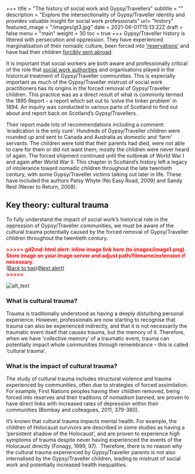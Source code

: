 +++
title = "The history of social work and Gypsy/Travellers"
subtitle = ""
description = "Explore the intersectionality of Gypsy/Traveller identity and provides valuable insight for social work professionals"
url= "history"
featured_image =  "/images/gt3.jpg"
date = 2021-06-01T15:13:22Z
draft = false
menu = "main"
weight = 30
toc = true
+++
Gypsy/Traveller history is littered with persecution and oppression. They have experienced marginalisation of their nomadic culture, been forced into [‘reservations’](https://www.bbc.co.uk/news/uk-scotland-tayside-central-51545113) and have had their children [forcibly sent abroad](https://www.travellerstimes.org.uk/features/tinkers-and-gipsies-historic-tragedy-attempted-eradication-scotlands-travellers).

It is important that social workers are both aware and professionally critical of the role that [social work authorities](https://content.iriss.org.uk/goldenbridge/) and organisations played in the historical treatment of Gypsy/Traveller communities. This is especially important as much of the Gypsy/Traveller mistrust of social work practitioners has its origins in the forced removal of Gypsy/Traveller children. This practice was as a direct result of what is commonly termed the 1895 Report – a report which set out to ‘solve the tinker problem’ in 1894. An inquiry was conducted in various parts of Scotland to find out about and report back on Scotland’s Gypsy/Travellers.

Their report made lots of recommendations including a comment: ‘eradication is the only cure’. Hundreds of Gypsy/Traveller children were rounded up and sent to Canada and Australia as domestic and ‘farm’ servants. The children were told that their parents had died, were not able to care for them or did not want them; mostly the children were never heard of again. The forced shipment continued until the outbreak of World War I and again after World War II. This chapter in Scotland’s history left a legacy of intolerance toward nomadic children throughout the late twentieth century, with some Gypsy/Traveller victims talking out later in life. These have included the authors Patsy Whyte (No Easy Road, 2009) and Sandy Reid (Never to Return, 2008).

## Key theory: cultural trauma

To fully understand the impact of social work’s historical role in the oppression of Gypsy/Traveller communities, we must be aware of the cultural trauma potentially caused by the forced removal of Gypsy/Traveller children throughout the twentieth century.  

<p id="gdcalert1" ><span style="color: red; font-weight: bold">>>>>>  gd2md-html alert: inline image link here (to images/image1.png). Store image on your image server and adjust path/filename/extension if necessary. </span><br>(<a href="#">Back to top</a>)(<a href="#gdcalert2">Next alert</a>)<br><span style="color: red; font-weight: bold">>>>>> </span></p>

![alt_text](images/image1.png "image_tooltip")

### What is cultural trauma?

Trauma is traditionally understood as having a deeply disturbing personal experience. However, professionals are now starting to recognise that trauma can also be experienced indirectly, and that it is not necessarily the traumatic event itself that causes trauma, but the memory of it. Therefore, when we have ‘collective memory’ of a traumatic event, trauma can potentially impact whole communities through remembrance – this is called ‘cultural trauma’.

### What is the impact of cultural trauma?

The study of cultural trauma includes structural violence and trauma experienced by communities, often due to strategies of forced assimilation. For example, First Nations peoples having their children removed, being forced into reserves and their traditions of nomadism banned, are proven to have direct links with increased rates of depression within their communities (Bombay and colleagues, 2011, 379-380).

It’s known that cultural trauma impacts mental health. For example, the children of Holocaust survivors are described in some studies as having a ‘persistent shadow of the Holocaust’, and are proven to experience high symptoms of trauma despite never having experienced the events of the Holocaust directly (Fonagy, 1999, 97).  Therefore, there is no reason why the cultural trauma experienced by Gypsy/Traveller parents is not also internalised by the Gypsy/Traveller children, leading to mistrust of social work and potentially increased health inequalities.
